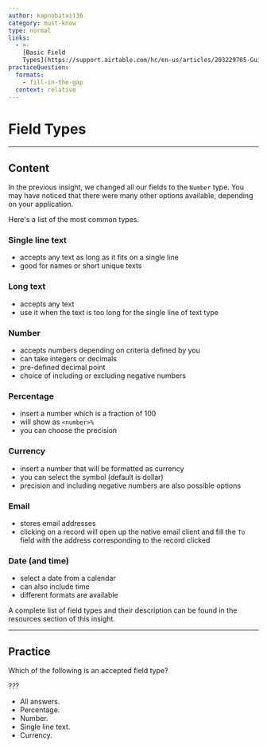 ```yaml
---
author: kapnobatai136
category: must-know
type: normal
links:
  - >-
    [Basic Field
    Types](https://support.airtable.com/hc/en-us/articles/203229705-Guide-to-the-basic-field-types){documentation}
practiceQuestion:
  formats:
    - fill-in-the-gap
  context: relative
---
```


# Field Types


---

## Content

In the previous insight, we changed all our fields to the `Number` type. You may have noticed that there were many other options available, depending on your application.

Here's a list of the most common types.

### Single line text

- accepts any text as long as it fits on a single line
- good for names or short unique texts

### Long text

- accepts any text
- use it when the text is too long for the single line of text type

### Number

- accepts numbers depending on criteria defined by you
- can take integers or decimals
- pre-defined decimal point
- choice of including or excluding negative numbers

### Percentage

- insert a number which is a fraction of 100
- will show as `<number>%`
- you can choose the precision

### Currency

- insert a number that will be formatted as currency
- you can select the symbol (default is dollar)
- precision and including negative numbers are also possible options

### Email

- stores email addresses
- clicking on a record will open up the native email client and fill the `To` field with the address corresponding to the record clicked

### Date (and time)

- select a date from a calendar
- can also include time
- different formats are available

A complete list of field types and their description can be found in the resources section of this insight.


---

## Practice

Which of the following is an accepted field type?

???

- All answers.
- Percentage.
- Number.
- Single line text.
- Currency.
 
